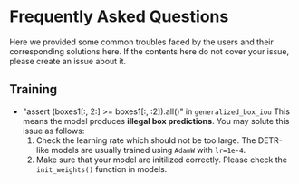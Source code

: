 # Frequently Asked Questions
Here we provided some common troubles faced by the users and their corresponding solutions here. If the contents here do not cover your issue, please create an issue about it.

## Training
- "assert (boxes1[:, 2:] >= boxes1[:, :2]).all()" in `generalized_box_iou`
    This means the model produces **illegal box predictions**. You may solute this issue as follows:
    1. Check the learning rate which should not be too large. The DETR-like models are usually trained using `AdamW` with `lr=1e-4`.
    2. Make sure that your model are initilized correctly. Please check the `init_weights()` function in models.